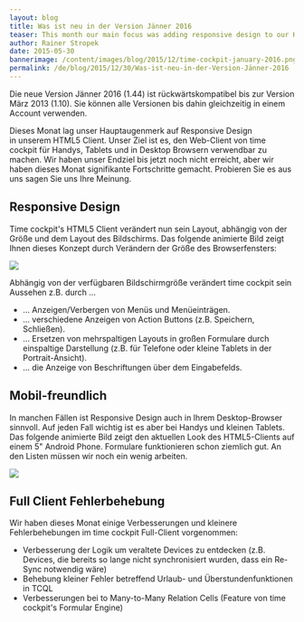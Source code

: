 ```yaml
---
layout: blog
title: Was ist neu in der Version Jänner 2016
teaser: This month our main focus was adding responsive design to our HTML5 client. Our goal is to make time cockpit's web client usable on phone, tablets and in desktop browsers. We have not reached our final goal yet but we have made significant progress this month. Try it and tell us what you think.
author: Rainer Stropek
date: 2015-05-30
bannerimage: /content/images/blog/2015/12/time-cockpit-january-2016.png
permalink: /de/blog/2015/12/30/Was-ist-neu-in-der-Version-Jänner-2016
---
```


<p xmlns="http://www.w3.org/1999/xhtml">Die neue Version Jänner 2016 (1.44) ist rückwärtskompatibel bis zur Version März 2013 (1.10). Sie können alle Versionen bis dahin gleichzeitig in einem Account verwenden.</p><p xmlns="http://www.w3.org/1999/xhtml">Dieses Monat lag unser Hauptaugenmerk auf Responsive Design in unserem HTML5 Client. Unser Ziel ist es, den Web-Client von time cockpit für Handys, Tablets und in Desktop Browsern verwendbar zu machen. Wir haben unser Endziel bis jetzt noch nicht erreicht, aber wir haben dieses Monat signifikante Fortschritte gemacht. Probieren Sie es aus uns sagen Sie uns Ihre Meinung. </p><h2 xmlns="http://www.w3.org/1999/xhtml">Responsive Design</h2><p xmlns="http://www.w3.org/1999/xhtml">Time cockpit's HTML5 Client verändert nun sein Layout, abhängig von der Größe und dem Layout des Bildschirms. Das folgende animierte Bild zeigt Ihnen dieses Konzept durch Verändern der Größe des Browserfensters:<br /></p><p xmlns="http://www.w3.org/1999/xhtml">
  <img src="{{site.baseurl}}/content/images/blog/2015/12/Time-Cockpit-Responsive-Design.gif" />
</p><p xmlns="http://www.w3.org/1999/xhtml">Abhängig von der verfügbaren Bildschirmgröße verändert time cockpit sein Aussehen z.B. durch ...<br /></p><ul xmlns="http://www.w3.org/1999/xhtml">
  <li>... Anzeigen/Verbergen von Menüs und Menüeinträgen.</li>
  <li>... verschiedene Anzeigen von Action Buttons (z.B. Speichern, Schließen).</li>
  <li>... Ersetzen von mehrspaltigen Layouts in großen Formulare durch einspaltige Darstellung (z.B. für Telefone oder kleine Tablets in der Portrait-Ansicht). </li>
  <li>... die Anzeige von Beschriftungen über dem Eingabefelds.</li>
</ul><h2 xmlns="http://www.w3.org/1999/xhtml">Mobil-freundlich 
<br /></h2><p xmlns="http://www.w3.org/1999/xhtml">In manchen Fällen ist Responsive Design auch in Ihrem Desktop-Browser sinnvoll. Auf jeden Fall wichtig ist es aber bei Handys und kleinen Tablets. Das folgende animierte Bild zeigt den aktuellen Look des HTML5-Clients auf einem 5" Android Phone. Formulare funktionieren schon ziemlich gut. An den Listen müssen wir noch ein wenig arbeiten. <br /></p><p xmlns="http://www.w3.org/1999/xhtml">
  <img src="{{site.baseurl}}/content/images/blog/2015/12/Time-Cockpit-Mobile-Phone.gif" />
</p><h2 xmlns="http://www.w3.org/1999/xhtml">Full Client Fehlerbehebung</h2><p xmlns="http://www.w3.org/1999/xhtml">Wir haben dieses Monat einige Verbesserungen und kleinere Fehlerbehebungen im time cockpit Full-Client vorgenommen: </p><ul xmlns="http://www.w3.org/1999/xhtml">
  <li>Verbesserung der Logik um veraltete Devices zu entdecken (z.B. Devices, die bereits so lange nicht synchronisiert wurden, dass ein Re-Sync notwendig wäre)</li>
  <li>Behebung kleiner Fehler betreffend Urlaub- und Überstundenfunktionen in TCQL</li>
  <li>Verbesserungen bei to Many-to-Many Relation Cells (Feature von time cockpit's Formular Engine)</li>
</ul>
